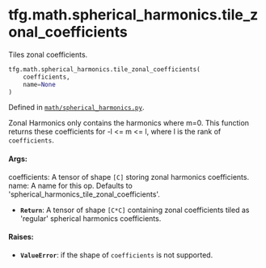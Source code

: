 <div itemscope itemtype="http://developers.google.com/ReferenceObject">
<meta itemprop="name" content="tfg.math.spherical_harmonics.tile_zonal_coefficients" />
<meta itemprop="path" content="Stable" />
</div>

# tfg.math.spherical_harmonics.tile_zonal_coefficients

Tiles zonal coefficients.

``` python
tfg.math.spherical_harmonics.tile_zonal_coefficients(
    coefficients,
    name=None
)
```



Defined in [`math/spherical_harmonics.py`](https://github.com/tensorflow/graphics/blob/master/tensorflow_graphics/math/spherical_harmonics.py).

<!-- Placeholder for "Used in" -->

Zonal Harmonics only contains the harmonics where m=0. This function returns
these coefficients for -l <= m <= l, where l is the rank of `coefficients`.

#### Args:

coefficients: A tensor of shape `[C]` storing zonal harmonics coefficients.
name: A name for this op. Defaults to
  'spherical_harmonics_tile_zonal_coefficients'.
* <b>`Return`</b>: A tensor of shape `[C*C]` containing zonal coefficients tiled as
  'regular' spherical harmonics coefficients.


#### Raises:

* <b>`ValueError`</b>: if the shape of `coefficients` is not supported.